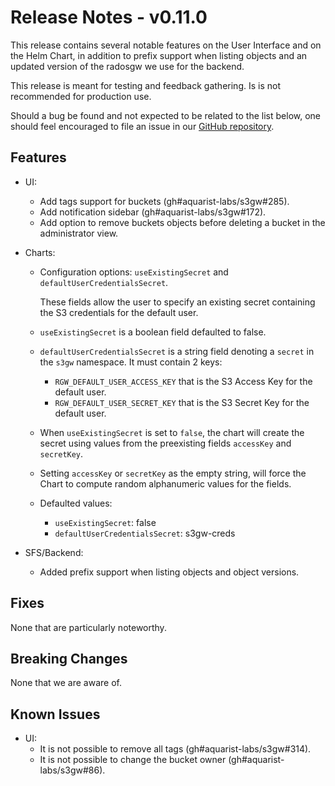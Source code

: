 # Release Notes - v0.11.0

This release contains several notable features on the User Interface and on
the Helm Chart, in addition to prefix support when listing objects and an
updated version of the radosgw we use for the backend.

This release is meant for testing and feedback gathering. Is is not
recommended for production use.

Should a bug be found and not expected to be related to the list below, one
should feel encouraged to file an issue in our
[GitHub repository](https://github.com/aquarist-labs/s3gw/issues/new/choose).

## Features

- UI:
  - Add tags support for buckets (gh#aquarist-labs/s3gw#285).
  - Add notification sidebar (gh#aquarist-labs/s3gw#172).
  - Add option to remove buckets objects before deleting a bucket in the
    administrator view.

- Charts:
  - Configuration options: `useExistingSecret` and
    `defaultUserCredentialsSecret`.

    These fields allow the user to specify an existing secret containing
    the S3 credentials for the default user.
  - `useExistingSecret` is a boolean field defaulted to false.
  - `defaultUserCredentialsSecret` is a string field denoting a `secret` in
    the `s3gw` namespace. It must contain 2 keys:
    - `RGW_DEFAULT_USER_ACCESS_KEY` that is the S3 Access Key for the default
      user.
    - `RGW_DEFAULT_USER_SECRET_KEY` that is the S3 Secret Key for the default
      user.
  - When `useExistingSecret` is set to `false`, the chart will create
    the secret using values from the preexisting fields `accessKey` and
    `secretKey`.
  - Setting `accessKey` or `secretKey` as the empty string, will force the
    Chart to compute random alphanumeric values for the fields.
  - Defaulted values:
    - `useExistingSecret`: false
    - `defaultUserCredentialsSecret`: s3gw-creds

- SFS/Backend:
  - Added prefix support when listing objects and object versions.

## Fixes

None that are particularly noteworthy.

## Breaking Changes

None that we are aware of.

## Known Issues

- UI:
  - It is not possible to remove all tags (gh#aquarist-labs/s3gw#314).
  - It is not possible to change the bucket owner (gh#aquarist-labs/s3gw#86).
